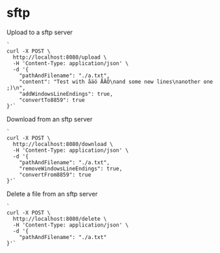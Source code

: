 # sftp

Upload to a sftp server

	`
	curl -X POST \
	  http://localhost:8080/upload \
	  -H 'Content-Type: application/json' \
	  -d '{
		"pathAndFilename": "./a.txt",
		"content": "Test with åäö ÅÄÖ\nand some new lines\nanother one ;)\n",
		"addWindowsLineEndings": true,
		"convertTo8859": true
	}'`

Download from an sftp server

	`
	curl -X POST \
	  http://localhost:8080/download \
	  -H 'Content-Type: application/json' \
	  -d '{
		"pathAndFilename": "./a.txt",
		"removeWindowsLineEndings": true,
		"convertFrom8859": true
	}'`

Delete a file from an sftp server

	`
	curl -X POST \
	  http://localhost:8080/delete \
	  -H 'Content-Type: application/json' \
	  -d '{
		"pathAndFilename": "./a.txt"
	}'`